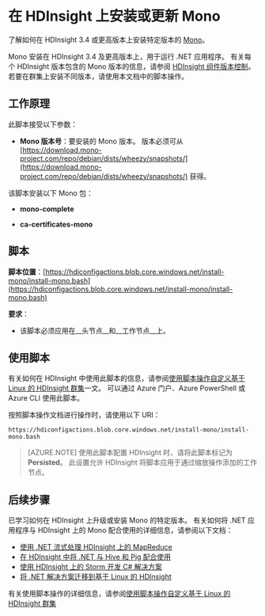 <properties
    pageTitle="在 HDInsight 上安装或更新 Mono | Azure"
    description="了解如何将特定版本的 Mono 用于 HDInsight 群集。 Mono 用于在基于 Linux 的 HDInsight 群集上运行 .NET 应用程序。"
    services="hdinsight"
    documentationCenter=""
    author="Blackmist"
    manager="jhubbard"
    editor="cgronlun"
    tags="azure-portal" />
<tags
    ms.service="hdinsight"
    ms.devlang=""
    ms.topic="article"
    ms.tgt_pltfrm="na"
    ms.workload="big-data"
    ms.date="05/01/2017"
    wacn.date="06/05/2017"
    ms.author="v-dazen"
    ms.custom="hdinsightactive"
    ms.translationtype="Human Translation"
    ms.sourcegitcommit="08618ee31568db24eba7a7d9a5fc3b079cf34577"
    ms.openlocfilehash="dc9405b1c193948b72944692c0bd1b25a221513c"
    ms.contentlocale="zh-cn"
    ms.lasthandoff="05/26/2017" />

# <a name="install-or-update-mono-on-hdinsight"></a>在 HDInsight 上安装或更新 Mono

了解如何在 HDInsight 3.4 或更高版本上安装特定版本的 [Mono](https://www.mono-project.com)。

Mono 安装在 HDInsight 3.4 及更高版本上，用于运行 .NET 应用程序。 有关每个 HDInsight 版本包含的 Mono 版本的信息，请参阅 [HDInsight 组件版本控制](/documentation/articles/hdinsight-component-versioning/)。 若要在群集上安装不同版本，请使用本文档中的脚本操作。 

## <a name="how-it-works"></a>工作原理

此脚本接受以下参数：

* __Mono 版本号__：要安装的 Mono 版本。 版本必须可从 [https://download.mono-project.com/repo/debian/dists/wheezy/snapshots/](https://download.mono-project.com/repo/debian/dists/wheezy/snapshots/) 获得。

该脚本安装以下 Mono 包：

* __mono-complete__

* __ca-certificates-mono__

## <a name="the-script"></a>脚本

__脚本位置__：[https://hdiconfigactions.blob.core.windows.net/install-mono/install-mono.bash](https://hdiconfigactions.blob.core.windows.net/install-mono/install-mono.bash)

__要求__：

* 该脚本必须应用在__头节点__和__工作节点__上。

## <a name="to-use-the-script"></a>使用脚本

有关如何在 HDInsight 中使用此脚本的信息，请参阅[使用脚本操作自定义基于 Linux 的 HDInsight 群集](/documentation/articles/hdinsight-hadoop-customize-cluster-linux/#apply-a-script-action-to-a-running-cluster)一文。 可以通过 Azure 门户、Azure PowerShell 或 Azure CLI 使用此脚本。

按照脚本操作文档进行操作时，请使用以下 URI：

    https://hdiconfigactions.blob.core.windows.net/install-mono/install-mono.bash

> [AZURE.NOTE]
> 使用此脚本配置 HDInsight 时，请将此脚本标记为 __Persisted__。 此设置允许 HDInsight 将脚本应用于通过缩放操作添加的工作节点。

## <a name="next-steps"></a>后续步骤

已学习如何在 HDInsight 上升级或安装 Mono 的特定版本。 有关如何将 .NET 应用程序与 HDInsight 上的 Mono 配合使用的详细信息，请参阅以下文档：

* [使用 .NET 流式处理 HDInsight 上的 MapReduce](/documentation/articles/hdinsight-hadoop-dotnet-csharp-mapreduce-streaming/)
* [在 HDInsight 中将 .NET 与 Hive 和 Pig 配合使用](/documentation/articles/hdinsight-hadoop-hive-pig-udf-dotnet-csharp/)
* [使用 HDInsight 上的 Storm 开发 C# 解决方案](/documentation/articles/hdinsight-storm-develop-csharp-visual-studio-topology/)
* [将 .NET 解决方案迁移到基于 Linux 的 HDInsight](/documentation/articles/hdinsight-hadoop-migrate-dotnet-to-linux/)

有关使用脚本操作的详细信息，请参阅[使用脚本操作自定义基于 Linux 的 HDInsight 群集](/documentation/articles/hdinsight-hadoop-customize-cluster-linux/)
